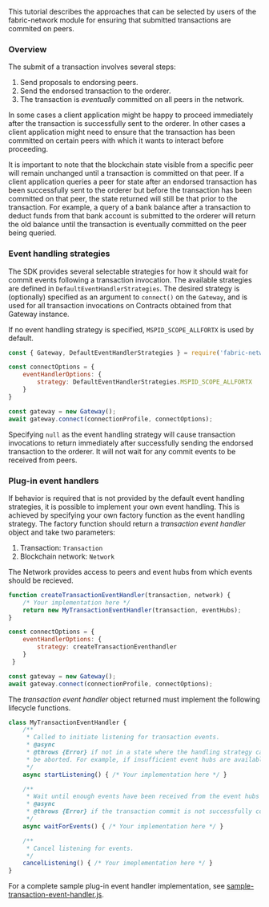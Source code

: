 This tutorial describes the approaches that can be selected by users of the
fabric-network module for ensuring that submitted transactions are commited
on peers.

### Overview

The submit of a transaction involves several steps:
1. Send proposals to endorsing peers.
2. Send the endorsed transaction to the orderer.
3. The transaction is *eventually* committed on all peers in the network.

In some cases a client application might be happy to proceed immediately after
the transaction is successfully sent to the orderer. In other cases a client
application might need to ensure that the transaction has been committed on
certain peers with which it wants to interact before proceeding.

It is important to note that the blockchain state visible from a specific peer
will remain unchanged until a transaction is committed on that peer. If a
client application queries a peer for state after an endorsed transaction has
been successfully sent to the orderer but before the transaction has been
committed on that peer, the state returned will still be that prior to the
transaction. For example, a query of a bank balance after a transaction to
deduct funds from that bank account is submitted to the orderer will return
the old balance until the transaction is eventually committed on the peer
being queried.

### Event handling strategies

The SDK provides several selectable strategies for how it should wait for
commit events following a transaction invocation. The available strategies
are defined in `DefaultEventHandlerStrategies`. The desired strategy is
(optionally) specified as an argument to `connect()` on the `Gateway`, and
is used for all transaction invocations on Contracts obtained from that
Gateway instance.

If no event handling strategy is specified, `MSPID_SCOPE_ALLFORTX` is used
by default.

```javascript
const { Gateway, DefaultEventHandlerStrategies } = require('fabric-network');

const connectOptions = {
    eventHandlerOptions: {
        strategy: DefaultEventHandlerStrategies.MSPID_SCOPE_ALLFORTX
    }
}

const gateway = new Gateway();
await gateway.connect(connectionProfile, connectOptions);
```

Specifying `null` as the event handling strategy will cause transaction
invocations to return immediately after successfully sending the endorsed
transaction to the orderer. It will not wait for any commit events to be
received from peers.

### Plug-in event handlers

If behavior is required that is not provided by the default event handling
strategies, it is possible to implement your own event handling. This is
achieved by specifying your own factory function as the event handling
strategy. The factory function should return a *transaction event handler*
object and take two parameters:
1. Transaction:  `Transaction`
2. Blockchain network: `Network`

The Network provides access to peers and event hubs from which events should
be recieved.

```javascript
function createTransactionEventHandler(transaction, network) {
    /* Your implementation here */
    return new MyTransactionEventHandler(transaction, eventHubs);
}

const connectOptions = {
    eventHandlerOptions: {
        strategy: createTransactionEventhandler
    }
 }

const gateway = new Gateway();
await gateway.connect(connectionProfile, connectOptions);
```

The *transaction event handler* object returned must implement the following
lifecycle functions.

```javascript
class MyTransactionEventHandler {
    /**
     * Called to initiate listening for transaction events.
     * @async
     * @throws {Error} if not in a state where the handling strategy can be satified and the transaction should
     * be aborted. For example, if insufficient event hubs are available.
     */
    async startListening() { /* Your implementation here */ }

    /**
     * Wait until enough events have been received from the event hubs to satisfy the event handling strategy.
     * @async
     * @throws {Error} if the transaction commit is not successfully confirmed.
     */
    async waitForEvents() { /* Your implementation here */ }

    /**
     * Cancel listening for events.
     */
    cancelListening() { /* Your imeplementation here */ }
}
```

For a complete sample plug-in event handler implementation, see [sample-transaction-event-handler.js](https://github.com/hyperledger/fabric-sdk-node/blob/master/test/integration/network-e2e/sample-transaction-event-handler.js).
